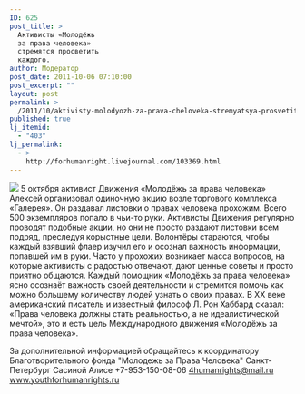 ```yaml
---
ID: 625
post_title: >
  Активисты «Молодёжь
  за права человека»
  стремятся просветить
  каждого.
author: Модератор
post_date: 2011-10-06 07:10:00
post_excerpt: ""
layout: post
permalink: >
  /2011/10/aktivisty-molodyozh-za-prava-cheloveka-stremyatsya-prosvetit-kazhdogo.html
published: true
lj_itemid:
  - "403"
lj_permalink:
  - >
    http://forhumanright.livejournal.com/103369.html
---
```

<img src="http://cs5338.vk.com/u132145096/132409092/x_5b26039f.jpg" /> 5 октября активист Движения «Молодёжь за права человека» Алексей организовал одиночную акцию возле торгового комплекса «Галерея». Он раздавал листовки о правах человека прохожим. Всего 500 экземпляров попало в чьи-то руки.
Активисты Движения регулярно проводят подобные акции, но они не просто раздают листовки всем подряд, преследуя корыстные цели. Волонтёры стараются, чтобы каждый взявший флаер изучил его и осознал важность информации, попавшей им в руки. Часто у прохожих возникает масса вопросов, на которые активисты с радостью отвечают, дают ценные советы и просто приятно общаются. Каждый помощник «Молодёжь за права человека» ясно осознаёт важность своей деятельности и стремится помочь как можно большему количеству людей узнать о своих правах.
В ХХ веке американский писатель и известный философ Л. Рон Хаббард сказал: «Права человека должны стать реальностью, а не идеалистической мечтой», это и есть цель Международного движения «Молодёжь за права человека».
	
За дополнительной информацией обращайтесь к координатору
 Благотворительного фонда
 "Молодежь за Права Человека" Санкт-Петербург 
Сасиной Алисе 
+7-953-150-08-06 
4humanrights@mail.ru
www.youthforhumanrights.ru